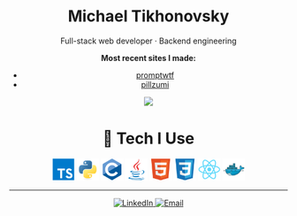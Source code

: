 <h1 align="center">Michael Tikhonovsky</h1>

<p align="center">
  Full-stack web developer · Backend engineering
</p>

<div align="center">

**Most recent sites I made:**

- [promptwtf](https://promptwtf.app)  
- [pillzumi](https://pillzumi.com)

</div>



<p align="center">
  <img src="https://github-readme-stats.vercel.app/api/top-langs/?username=michaeltikhonovsky&layout=compact&theme=tokyonight" />
</p>

<h1 align="center">🧰 Tech I Use</h1>

<p align="center">
  <img src="https://raw.githubusercontent.com/devicons/devicon/master/icons/typescript/typescript-original.svg" alt="TypeScript" width="40"/>
  <img src="https://raw.githubusercontent.com/devicons/devicon/master/icons/python/python-original.svg" alt="Python" width="40"/>
  <img src="https://raw.githubusercontent.com/devicons/devicon/master/icons/c/c-original.svg" alt="C" width="40"/>
  <img src="https://raw.githubusercontent.com/devicons/devicon/master/icons/java/java-original.svg" alt="Java" width="40"/>
  <img src="https://raw.githubusercontent.com/devicons/devicon/master/icons/html5/html5-original.svg" alt="HTML" width="40"/>
  <img src="https://raw.githubusercontent.com/devicons/devicon/master/icons/css3/css3-original.svg" alt="CSS" width="40"/>
  <img src="https://raw.githubusercontent.com/devicons/devicon/master/icons/react/react-original.svg" alt="React" width="40"/>
  <img src="https://raw.githubusercontent.com/devicons/devicon/master/icons/docker/docker-original.svg" alt="Docker" width="40"/>
</p>

---

<p align="center">
  <a href="https://linkedin.com/in/michael-tikhonovsky">
    <img src="https://img.shields.io/badge/LinkedIn-0A66C2?style=for-the-badge&logo=linkedin&logoColor=white" alt="LinkedIn"/>
  </a>
  <a href="mailto:michaeltikhonovsky@gmail.com">
    <img src="https://img.shields.io/badge/Email-D14836?style=for-the-badge&logo=gmail&logoColor=white" alt="Email"/>
  </a>
</p>
